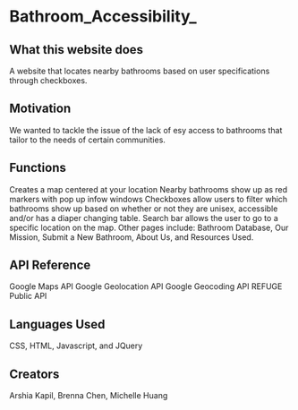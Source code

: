 # Bathroom_Accessibility_
## What this website does
 A website that locates nearby bathrooms based on user specifications through checkboxes.
## Motivation
We wanted to tackle the issue of the lack of esy access to bathrooms that tailor to the needs of certain communities.
## Functions
 Creates a map centered at your location
 Nearby bathrooms show up as red markers with pop up infow windows
 Checkboxes allow users to filter which bathrooms show up based on whether or not they are unisex, accessible and/or has a diaper changing table.
 Search bar allows the user to go to a specific location on the map.
 Other pages include: Bathroom Database, Our Mission, Submit a New Bathroom, About Us, and Resources Used.
## API Reference
 Google Maps API
 Google Geolocation API
 Google Geocoding API
 REFUGE Public API
## Languages Used
 CSS, HTML, Javascript, and JQuery
## Creators
 Arshia Kapil, Brenna Chen, Michelle Huang
